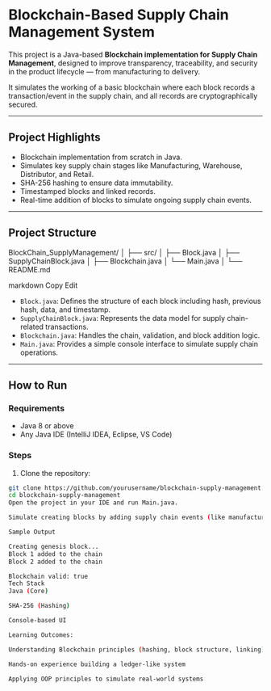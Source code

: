 # Blockchain-Based Supply Chain Management System

This project is a Java-based **Blockchain implementation for Supply Chain Management**, designed to improve transparency, traceability, and security in the product lifecycle — from manufacturing to delivery.

It simulates the working of a basic blockchain where each block records a transaction/event in the supply chain, and all records are cryptographically secured.

---

## Project Highlights

- Blockchain implementation from scratch in Java.
- Simulates key supply chain stages like Manufacturing, Warehouse, Distributor, and Retail.
- SHA-256 hashing to ensure data immutability.
- Timestamped blocks and linked records.
- Real-time addition of blocks to simulate ongoing supply chain events.

---

## Project Structure

BlockChain_SupplyManagement/ │ ├── src/ │ ├── Block.java │ ├── SupplyChainBlock.java │ ├── Blockchain.java │ └── Main.java │ └── README.md

markdown
Copy
Edit

- `Block.java`: Defines the structure of each block including hash, previous hash, data, and timestamp.
- `SupplyChainBlock.java`: Represents the data model for supply chain-related transactions.
- `Blockchain.java`: Handles the chain, validation, and block addition logic.
- `Main.java`: Provides a simple console interface to simulate supply chain operations.

---

## How to Run

### Requirements

- Java 8 or above
- Any Java IDE (IntelliJ IDEA, Eclipse, VS Code)

### Steps

1. Clone the repository:

```bash
git clone https://github.com/yourusername/blockchain-supply-management.git
cd blockchain-supply-management
Open the project in your IDE and run Main.java.

Simulate creating blocks by adding supply chain events (like manufacturing, shipping, etc.).

Sample Output

Creating genesis block...
Block 1 added to the chain
Block 2 added to the chain

Blockchain valid: true
Tech Stack
Java (Core)

SHA-256 (Hashing)

Console-based UI

Learning Outcomes:

Understanding Blockchain principles (hashing, block structure, linking)

Hands-on experience building a ledger-like system

Applying OOP principles to simulate real-world systems

